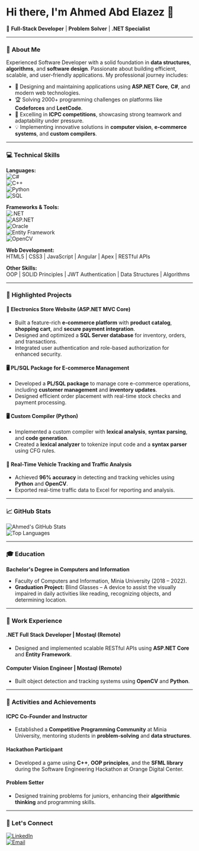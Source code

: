 # Hi there, I'm Ahmed Abd Elazez 👋  

🚀 **Full-Stack Developer** | **Problem Solver** | **.NET Specialist**  

---

### 📜 **About Me**  

Experienced Software Developer with a solid foundation in **data structures**, **algorithms**, and **software design**. Passionate about building efficient, scalable, and user-friendly applications. My professional journey includes:  
- 🌟 Designing and maintaining applications using **ASP.NET Core**, **C#**, and modern web technologies.  
- 🏆 Solving 2000+ programming challenges on platforms like **Codeforces** and **LeetCode**.  
- 🥇 Excelling in **ICPC competitions**, showcasing strong teamwork and adaptability under pressure.  
- 💡 Implementing innovative solutions in **computer vision**, **e-commerce systems**, and **custom compilers**.

---

### 💻 **Technical Skills**  

**Languages:**  
![C#](https://img.shields.io/badge/-C%23-239120?style=flat-square&logo=c-sharp&logoColor=white)  
![C++](https://img.shields.io/badge/-C%2B%2B-00599C?style=flat-square&logo=c%2B%2B&logoColor=white)  
![Python](https://img.shields.io/badge/-Python-3776AB?style=flat-square&logo=python&logoColor=white)  
![SQL](https://img.shields.io/badge/-SQL-CC2927?style=flat-square&logo=microsoft-sql-server&logoColor=white)  

**Frameworks & Tools:**  
![.NET](https://img.shields.io/badge/-.NET-512BD4?style=flat-square&logo=dotnet&logoColor=white)  
![ASP.NET](https://img.shields.io/badge/-ASP.NET-512BD4?style=flat-square&logo=dotnet&logoColor=white)  
![Oracle](https://img.shields.io/badge/-Oracle-F80000?style=flat-square&logo=oracle&logoColor=white)  
![Entity Framework](https://img.shields.io/badge/-Entity%20Framework-512BD4?style=flat-square&logo=dotnet&logoColor=white)  
![OpenCV](https://img.shields.io/badge/-OpenCV-5C3EE8?style=flat-square&logo=opencv&logoColor=white)  

**Web Development:**  
HTML5 | CSS3 | JavaScript | Angular | Apex | RESTful APIs  

**Other Skills:**  
OOP | SOLID Principles | JWT Authentication | Data Structures | Algorithms  

---

### 🚀 **Highlighted Projects**  

#### 🛒 **Electronics Store Website (ASP.NET MVC Core)**  
- Built a feature-rich **e-commerce platform** with **product catalog**, **shopping cart**, and **secure payment integration**.  
- Designed and optimized a **SQL Server database** for inventory, orders, and transactions.  
- Integrated user authentication and role-based authorization for enhanced security.

#### 🖥️ **PL/SQL Package for E-commerce Management**  
- Developed a **PL/SQL package** to manage core e-commerce operations, including **customer management** and **inventory updates**.  
- Designed efficient order placement with real-time stock checks and payment processing.  

#### 🖥️ **Custom Compiler (Python)**  
- Implemented a custom compiler with **lexical analysis**, **syntax parsing**, and **code generation**.  
- Created a **lexical analyzer** to tokenize input code and a **syntax parser** using CFG rules.

#### 🚗 **Real-Time Vehicle Tracking and Traffic Analysis**  
- Achieved **96% accuracy** in detecting and tracking vehicles using **Python** and **OpenCV**.  
- Exported real-time traffic data to Excel for reporting and analysis.

---

### 📈 **GitHub Stats**  

![Ahmed's GitHub Stats](https://github-readme-stats.vercel.app/api?username=ahmed858&show_icons=true&theme=radical)  
![Top Languages](https://github-readme-stats.vercel.app/api/top-langs/?username=ahmed858&layout=compact&theme=radical)  

---

### 🎓 **Education**  

**Bachelor's Degree in Computers and Information**  
- Faculty of Computers and Information, Minia University (2018 – 2022).  
- **Graduation Project:** Blind Glasses – A device to assist the visually impaired in daily activities like reading, recognizing objects, and determining location.

---

### 💼 **Work Experience**  

#### **.NET Full Stack Developer | Mostaql (Remote)**  
- Designed and implemented scalable RESTful APIs using **ASP.NET Core** and **Entity Framework**.  

#### **Computer Vision Engineer | Mostaql (Remote)**  
- Built object detection and tracking systems using **OpenCV** and **Python**.  

---

### 🌟 **Activities and Achievements**  

#### **ICPC Co-Founder and Instructor**  
- Established a **Competitive Programming Community** at Minia University, mentoring students in **problem-solving** and **data structures**.  

#### **Hackathon Participant**  
- Developed a game using **C++**, **OOP principles**, and the **SFML library** during the Software Engineering Hackathon at Orange Digital Center.

#### **Problem Setter**  
- Designed training problems for juniors, enhancing their **algorithmic thinking** and programming skills.

---

### 🤝 **Let's Connect**  

[![LinkedIn](https://img.shields.io/badge/-LinkedIn-0A66C2?style=flat-square&logo=linkedin&logoColor=white)](https://www.linkedin.com/in/ahmed-abdelazez/)  
[![Email](https://img.shields.io/badge/-Email-EA4335?style=flat-square&logo=gmail&logoColor=white)](mailto:ahmedabdelazez325@gmail.com)  


